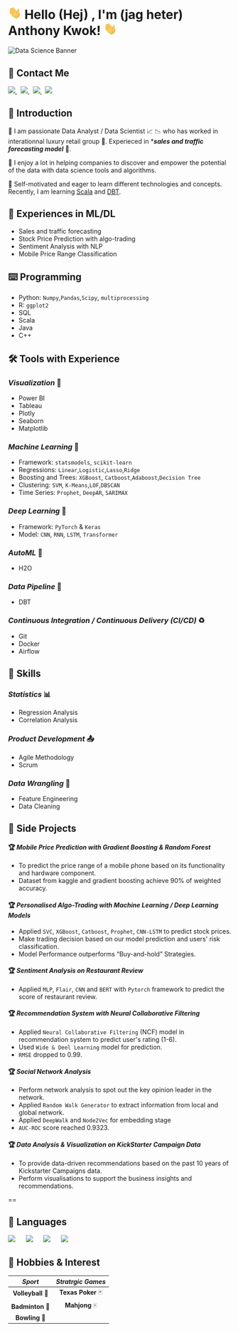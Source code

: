 <h1 align="left">
   <img src="https://raw.githubusercontent.com/ABSphreak/ABSphreak/master/gifs/Hi.gif" width="30px">
   Hello (Hej) , I'm (jag heter) Anthony Kwok!  
   <img src="https://raw.githubusercontent.com/ABSphreak/ABSphreak/master/gifs/Hi.gif" width="30px">
</h1>

![Data Science Banner](https://raw.githubusercontent.com/anthonynamnam/anthonynamnam/main/icons/ds-banner/ds-banner.jpg)

## :envelope_with_arrow: Contact Me
<p align="left"> 
<!--  LinkedIn  -->
<a href="[https://www.linkedin.com/in/anthonykwok073](https://www.linkedin.com/in/anthonykwok073/)">
  <img src="https://img.shields.io/badge/-LinkedIn-0077B5?style=for-the-badge&logo=Linkedin&logoColor=white"/>
</a>
  &nbsp
<!--  Medium  -->
<a href="[https://www.linkedin.com/in/anthonykwok073](https://www.linkedin.com/in/anthonykwok073)">
  <img src="https://img.shields.io/badge/-Medium-000000?style=for-the-badge&logo=Medium&logoColor=white"/>
</a>
  &nbsp
<!--  Kaggle  -->
<a href="[https://www.kaggle.com/anthonynam](https://www.kaggle.com/anthonynam)">
  <img src="https://img.shields.io/badge/-Kaggle-34B7EB?style=for-the-badge&logo=Medium&logoColor=white"/>
</a>
  &nbsp
<!--  Gmail  -->
<a href="mailto:kwokanthony073@gmail.com">
  <img src="https://img.shields.io/badge/-Gmail-c14438?style=for-the-badge&logo=Gmail&logoColor=white&link=mailto:kwokanthony073@gmail.com" />
</a>
</p>

## :zany_face: Introduction
:high_brightness: I am passionate Data Analyst / Data Scientist :chart_with_upwards_trend: :chart_with_downwards_trend:	 who has worked in interationnal luxury retail group :office:.  Experieced in ****sales and traffic forecasting model*** :mag_right:.

:high_brightness: I enjoy a lot in helping companies to discover and empower the potential of the data with data science tools and algorithms.

:high_brightness: Self-motivated and eager to learn different technologies and concepts. Recently, I am learning [Scala](https://github.com/anthonynamnam/scala-learning) and [DBT](https://github.com/anthonynamnam/hr-data-with-dbt).


## :memo: Experiences in ML/DL
- Sales and traffic forecasting
- Stock Price Prediction with algo-trading
- Sentiment Analysis with NLP
- Mobile Price Range Classification

## :keyboard: Programming
- Python: `Numpy`,`Pandas`,`Scipy`, `multiprocessing`
- R: `ggplot2`
- SQL
- Scala
- Java
- C++

## :hammer_and_wrench: Tools with Experience
### *Visualization* :eyes:
  - Power BI
  - Tableau
  - Plotly
  - Seaborn
  - Matplotlib

### *Machine Learning* :low_brightness:
- Framework: `statsmodels`, `scikit-learn`
- Regressions: `Linear`,`Logistic`,`Lasso`,`Ridge`
- Boosting and Trees: `XGBoost`, `Catboost`,`Adaboost`,`Decision Tree`
- Clustering: `SVM`, `K-Means`,`LOF`,`DBSCAN`
- Time Series: `Prophet`, `DeepAR`, `SARIMAX`

### *Deep Learning* :high_brightness:
- Framework: `PyTorch` & `Keras`
- Model: `CNN`, `RNN`, `LSTM`, `Transformer`

### *AutoML* :dash:
- H2O

### *Data Pipeline* :potable_water:
  - DBT

### *Continuous Integration / Continuous Delivery (CI/CD)* :recycle:
  - Git
  - Docker
  - Airflow

## :brain: Skills
### *Statistics* :bar_chart:
- Regression Analysis
- Correlation Analysis

### *Product Development* :outbox_tray:
- Agile Methodology
- Scrum

### *Data Wrangling* :pencil:
- Feature Engineering
- Data Cleaning

## :open_file_folder: Side Projects
#### :trophy: *Mobile Price Prediction with Gradient Boosting & Random Forest*
- To predict the price range of a mobile phone based on its functionality and hardware component.  
- Dataset from kaggle and gradient boosting achieve 90% of weighted accuracy. 

#### :trophy: *Personalised Algo-Trading with Machine Learning / Deep Learning Models* 
- Applied `SVC`, `XGBoost`, `Catboost`, `Prophet`, `CNN-LSTM` to predict stock prices.
- Make trading decision based on our model prediction and users' risk classification.
- Model Performance outperforms “Buy-and-hold” Strategies.

#### :trophy: *Sentiment Analysis on Restaurant Review*
- Applied `MLP`, `Flair`, `CNN` and `BERT` with `Pytorch` framework to predict the score of restaurant review.

#### :trophy: *Recommendation System with Neural Collaborative Filtering*
- Applied `Neural Collaborative Filtering` (NCF) model in recommendation system to predict user's rating (1-6).
- Used `Wide & Deel Learning` model for prediction.
- `RMSE` dropped to 0.99.

#### :trophy: *Social Network Analysis*
- Perform network analysis to spot out the key opinion leader in the network.
- Applied `Random Walk Generator` to extract information from local and global network.
- Applied `DeepWalk` and `Node2Vec` for embedding stage
- `AUC-ROC` score reached 0.9323.

#### :trophy: *Data Analysis & Visualization on KickStarter Campaign Data*
- To provide data-driven recommendations based on the past 10 years of Kickstarter Campaigns data.
- Perform visualisations to support the business insights and recommendations.


==

## :speech_balloon: Languages
<img src="https://img.shields.io/badge/English-Proficency-blue"/>&nbsp;&nbsp;&nbsp;&nbsp;&nbsp;  <img src="https://img.shields.io/badge/Cantonese-Proficency-blue"/>&nbsp;&nbsp;&nbsp;&nbsp;&nbsp;  <img src="https://img.shields.io/badge/Mandarin-Proficency-blue"/>&nbsp;&nbsp;&nbsp;&nbsp;&nbsp;  <img src="https://img.shields.io/badge/Swedish-Learning In Progress-yellow"/>

## :thought_balloon: Hobbies & Interest

| *Sport*                      | *Stratrgic Games*              |
| :---:                        | :---:                           |
|**Volleyball** :volleyball:   | **Texas Poker** :black_joker:   |
|**Badminton** :badminton:     | **Mahjong** :mahjong:           |
|**Bowling** :bowling:         |                                 


